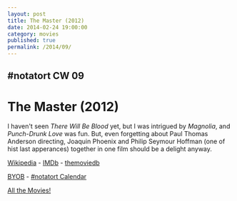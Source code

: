```yaml
---
layout: post
title: The Master (2012)
date: 2014-02-24 19:00:00
category: movies
published: true
permalink: /2014/09/
---
```


## \#notatort CW 09
# The Master \(2012\)

I haven't seen *There Will Be Blood* yet, but I was intrigued by *Magnolia*, and *Punch-Drunk Love* was fun. But, even forgetting about Paul Thomas Anderson directing, Joaquin Phoenix and Philip Seymour Hoffman (one of hist last apperances) together in one film should be a delight anyway.


<a href="http://en.wikipedia.org/wiki/The_Master_(2012_film)">Wikipedia</a> - [IMDb](http://www.imdb.com/title/tt1560747/) - [themoviedb](https://www.themoviedb.org/movie/68722-the-master)

<a href="http://en.wikipedia.org/wiki/BYOB_(beverage)">BYOB</a> - <a href="webcal://p09-calendarws.icloud.com/ca/subscribe/1/njhFKcFiNF5cQxQ-plsJccGfbuvf1pXvgKeMqimgE4ZFRgZps-DrReteg83YbLJaRhjuvwVD1DJ3eqmzmueLudNx8k_GF1p4khyUtrXpRxo">#notatort Calendar</a>

[All the Movies!](http://notatort.com/allthemovies/)

<!--include jquery & backstretch-->

<script type="text/javascript" src="https://ajax.googleapis.com/ajax/libs/jquery/1.7.2/jquery.min.js"></script>

<script type="text/javascript" src="http://notatort.com/jquery.backstretch.min.js"></script>

<script type="text/javascript">

$(function(){

     $(window).resize(function(){
     
         if($(this).width() >= 767){
         
             $.backstretch("http://notatort.com/bg1409.jpg", {speed: 150});
             
         }
         
      })
      
      .resize();//trigger resize on page load
      
});

</script>